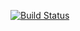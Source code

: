 [![Build Status](https://travis-ci.org/59798/electron-builder-test.svg?branch=master)](https://travis-ci.org/59798/electron-builder-test)

